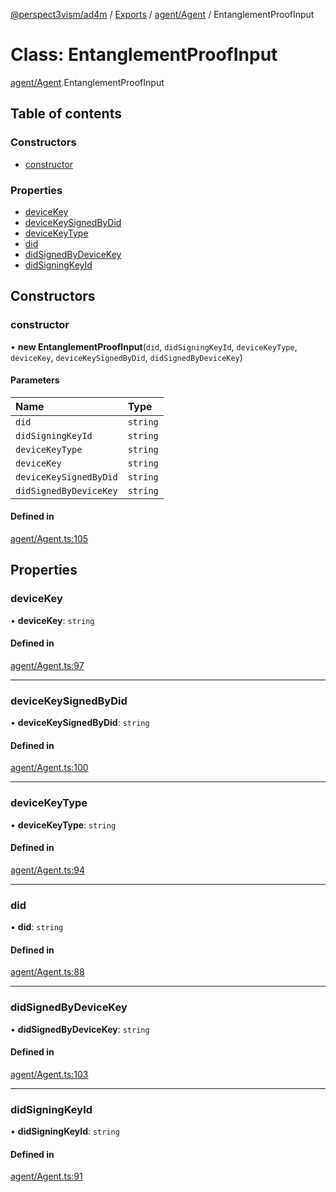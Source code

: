 [@perspect3vism/ad4m](../README.md) / [Exports](../modules.md) / [agent/Agent](../modules/agent_Agent.md) / EntanglementProofInput

# Class: EntanglementProofInput

[agent/Agent](../modules/agent_Agent.md).EntanglementProofInput

## Table of contents

### Constructors

- [constructor](agent_Agent.EntanglementProofInput.md#constructor)

### Properties

- [deviceKey](agent_Agent.EntanglementProofInput.md#devicekey)
- [deviceKeySignedByDid](agent_Agent.EntanglementProofInput.md#devicekeysignedbydid)
- [deviceKeyType](agent_Agent.EntanglementProofInput.md#devicekeytype)
- [did](agent_Agent.EntanglementProofInput.md#did)
- [didSignedByDeviceKey](agent_Agent.EntanglementProofInput.md#didsignedbydevicekey)
- [didSigningKeyId](agent_Agent.EntanglementProofInput.md#didsigningkeyid)

## Constructors

### constructor

• **new EntanglementProofInput**(`did`, `didSigningKeyId`, `deviceKeyType`, `deviceKey`, `deviceKeySignedByDid`, `didSignedByDeviceKey`)

#### Parameters

| Name | Type |
| :------ | :------ |
| `did` | `string` |
| `didSigningKeyId` | `string` |
| `deviceKeyType` | `string` |
| `deviceKey` | `string` |
| `deviceKeySignedByDid` | `string` |
| `didSignedByDeviceKey` | `string` |

#### Defined in

[agent/Agent.ts:105](https://github.com/perspect3vism/ad4m/blob/d9ddd7e2/core/src/agent/Agent.ts#L105)

## Properties

### deviceKey

• **deviceKey**: `string`

#### Defined in

[agent/Agent.ts:97](https://github.com/perspect3vism/ad4m/blob/d9ddd7e2/core/src/agent/Agent.ts#L97)

___

### deviceKeySignedByDid

• **deviceKeySignedByDid**: `string`

#### Defined in

[agent/Agent.ts:100](https://github.com/perspect3vism/ad4m/blob/d9ddd7e2/core/src/agent/Agent.ts#L100)

___

### deviceKeyType

• **deviceKeyType**: `string`

#### Defined in

[agent/Agent.ts:94](https://github.com/perspect3vism/ad4m/blob/d9ddd7e2/core/src/agent/Agent.ts#L94)

___

### did

• **did**: `string`

#### Defined in

[agent/Agent.ts:88](https://github.com/perspect3vism/ad4m/blob/d9ddd7e2/core/src/agent/Agent.ts#L88)

___

### didSignedByDeviceKey

• **didSignedByDeviceKey**: `string`

#### Defined in

[agent/Agent.ts:103](https://github.com/perspect3vism/ad4m/blob/d9ddd7e2/core/src/agent/Agent.ts#L103)

___

### didSigningKeyId

• **didSigningKeyId**: `string`

#### Defined in

[agent/Agent.ts:91](https://github.com/perspect3vism/ad4m/blob/d9ddd7e2/core/src/agent/Agent.ts#L91)
